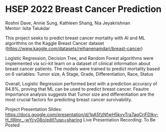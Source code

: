 # HSEP 2022 Breast Cancer Prediction

Roshni Dave, Annie Sung, Kathleen Shang, Nia Jeyakrishnan  
Mentor: Isita Talukdar

This project seeks to predict breast cancer mortality with AI and ML algorithms on the Kaggle Breast Cancer dataset (https://www.kaggle.com/datasets/reihanenamdari/breast-cancer)

Logistic Regression, Decision Tree, and Random Forest algorithms were implemented via sci-kit learn on a dataset of clinical information about breast cancer patients. The models were trained to predict mortality based on 6 variables: Tumor size, A Stage, Grade, Differentiation, Race, Status

Overall, Logistic Regression performed best with a prediction accuracy of 84.8%, proving that ML can be used to predict breast cancer. Feautre Importance analysis suggests that Tumor size and differentiation are the most crucial factors for predicting breast cancer survivability.

Project Presentation Slides: https://docs.google.com/presentation/d/1pA5fzNfwH5kvyTra7aqCrjFDIkv-H_tWmr_-wYcy08o/edit?usp=sharing
Live Presentation Recording: To Be Posted
